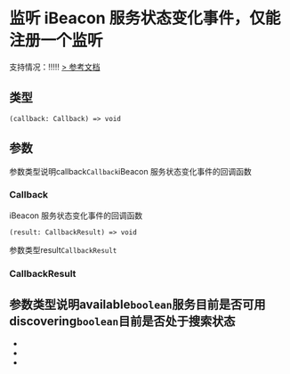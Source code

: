 # 监听 iBeacon 服务状态变化事件，仅能注册一个监听
支持情况：!!!!!
[> 参考文档
](https://developers.weixin.qq.com/miniprogram/dev/api/device/ibeacon/wx.onBeaconServiceChange.html)
## 类型[​](onBeaconServiceChange.html#类型)
```tsx
(callback: Callback) => void
```

## 参数[​](onBeaconServiceChange.html#参数)
参数类型说明callback`Callback`iBeacon 服务状态变化事件的回调函数
### Callback[​](onBeaconServiceChange.html#callback)
iBeacon 服务状态变化事件的回调函数
```tsx
(result: CallbackResult) => void
```
参数类型result`CallbackResult`
### CallbackResult[​](onBeaconServiceChange.html#callbackresult)
参数类型说明available`boolean`服务目前是否可用discovering`boolean`目前是否处于搜索状态
- 
- 

- 
-

